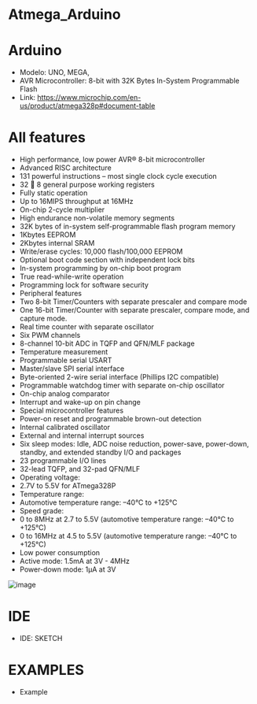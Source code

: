 # Atmega_Arduino

# Arduino
- Modelo: UNO, MEGA, 
- AVR Microcontroller: 8-bit with 32K Bytes In-System Programmable Flash
- Link: https://www.microchip.com/en-us/product/atmega328p#document-table

# All features
- High performance, low power AVR® 8-bit microcontroller
- Advanced RISC architecture
- 131 powerful instructions – most single clock cycle execution
- 32  8 general purpose working registers
- Fully static operation
- Up to 16MIPS throughput at 16MHz
- On-chip 2-cycle multiplier
- High endurance non-volatile memory segments
- 32K bytes of in-system self-programmable flash program memory
- 1Kbytes EEPROM
- 2Kbytes internal SRAM
- Write/erase cycles: 10,000 flash/100,000 EEPROM
- Optional boot code section with independent lock bits
- In-system programming by on-chip boot program
- True read-while-write operation
- Programming lock for software security
- Peripheral features
- Two 8-bit Timer/Counters with separate prescaler and compare mode
- One 16-bit Timer/Counter with separate prescaler, compare mode, and capture mode.
- Real time counter with separate oscillator
- Six PWM channels
- 8-channel 10-bit ADC in TQFP and QFN/MLF package
- Temperature measurement
- Programmable serial USART
- Master/slave SPI serial interface
- Byte-oriented 2-wire serial interface (Phillips I2C compatible)
- Programmable watchdog timer with separate on-chip oscillator
- On-chip analog comparator
- Interrupt and wake-up on pin change
- Special microcontroller features
- Power-on reset and programmable brown-out detection
- Internal calibrated oscillator
- External and internal interrupt sources
- Six sleep modes: Idle, ADC noise reduction, power-save, power-down, standby, and extended standby I/O and packages
- 23 programmable I/O lines
- 32-lead TQFP, and 32-pad QFN/MLF
- Operating voltage:
- 2.7V to 5.5V for ATmega328P
- Temperature range:
- Automotive temperature range: –40°C to +125°C
- Speed grade:
- 0 to 8MHz at 2.7 to 5.5V (automotive temperature range: –40°C to +125°C)
- 0 to 16MHz at 4.5 to 5.5V (automotive temperature range: –40°C to +125°C)
- Low power consumption
- Active mode: 1.5mA at 3V - 4MHz
- Power-down mode: 1µA at 3V 

![image](https://github.com/jariver1986/Atmega_Arduino/assets/62295761/f5355d8e-16ba-491e-9f22-7e9be0b6bfed)

# IDE
- IDE: SKETCH
# EXAMPLES
- Example
